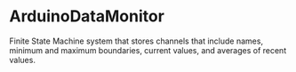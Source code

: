 # ArduinoDataMonitor
Finite State Machine system that stores channels that include names, minimum and maximum boundaries, current values, and averages of recent values.
